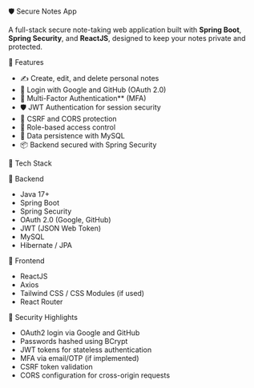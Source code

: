 🛡️ Secure Notes App

A full-stack secure note-taking web application built with **Spring Boot**, **Spring Security**, and **ReactJS**, designed to keep your notes private and protected.



🚀 Features

- ✍️ Create, edit, and delete personal notes
- 🔐 Login with Google and GitHub (OAuth 2.0)
- 🧩 Multi-Factor Authentication** (MFA)
- 🛡️ JWT Authentication for session security
- 🔁 CSRF and CORS protection
- 🧰 Role-based access control
- 💾 Data persistence with MySQL
- 📦 Backend secured with Spring Security

🧱 Tech Stack

🔧 Backend
- Java 17+
- Spring Boot
- Spring Security
- OAuth 2.0 (Google, GitHub)
- JWT (JSON Web Token)
- MySQL
- Hibernate / JPA

🎨 Frontend
- ReactJS
- Axios
- Tailwind CSS / CSS Modules (if used)
- React Router


🔐 Security Highlights

- OAuth2 login via Google and GitHub
- Passwords hashed using BCrypt
- JWT tokens for stateless authentication
- MFA via email/OTP (if implemented)
- CSRF token validation
- CORS configuration for cross-origin requests



